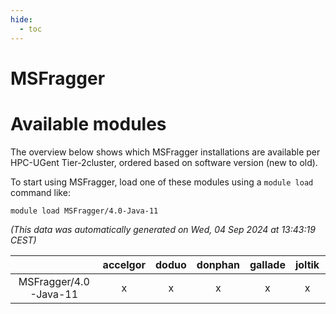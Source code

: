 ```yaml
---
hide:
  - toc
---
```


MSFragger
=========

# Available modules


The overview below shows which MSFragger installations are available per HPC-UGent Tier-2cluster, ordered based on software version (new to old).

To start using MSFragger, load one of these modules using a `module load` command like:

```shell
module load MSFragger/4.0-Java-11
```

*(This data was automatically generated on Wed, 04 Sep 2024 at 13:43:19 CEST)*  

| |accelgor|doduo|donphan|gallade|joltik|shinx|skitty|
| :---: | :---: | :---: | :---: | :---: | :---: | :---: | :---: |
|MSFragger/4.0-Java-11|x|x|x|x|x|-|x|
